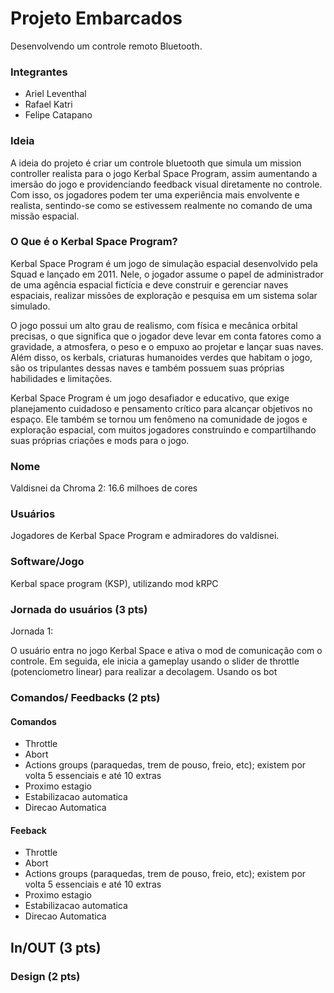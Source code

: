 # Projeto Embarcados

Desenvolvendo um controle remoto Bluetooth.

### Integrantes

- Ariel Leventhal
- Rafael Katri
- Felipe Catapano

### Ideia

A ideia do projeto é criar um controle bluetooth que simula um mission controller realista para o jogo Kerbal Space Program, assim aumentando a imersão do jogo e providenciando feedback visual diretamente no controle.
Com isso, os jogadores podem ter uma experiência mais envolvente e realista, sentindo-se como se estivessem realmente no comando de uma missão espacial.

### O Que é o Kerbal Space Program?

Kerbal Space Program é um jogo de simulação espacial desenvolvido pela Squad e lançado em 2011. Nele, o jogador assume o papel de administrador de uma agência espacial fictícia e deve construir e gerenciar naves espaciais, realizar missões de exploração e pesquisa em um sistema solar simulado.

O jogo possui um alto grau de realismo, com física e mecânica orbital precisas, o que significa que o jogador deve levar em conta fatores como a gravidade, a atmosfera, o peso e o empuxo ao projetar e lançar suas naves. Além disso, os kerbals, criaturas humanoides verdes que habitam o jogo, são os tripulantes dessas naves e também possuem suas próprias habilidades e limitações.

Kerbal Space Program é um jogo desafiador e educativo, que exige planejamento cuidadoso e pensamento crítico para alcançar objetivos no espaço. Ele também se tornou um fenômeno na comunidade de jogos e exploração espacial, com muitos jogadores construindo e compartilhando suas próprias criações e mods para o jogo.

### Nome
Valdisnei da Chroma 2:
16.6 milhoes de cores

### Usuários 

Jogadores de Kerbal Space Program e admiradores do valdisnei.

### Software/Jogo 

Kerbal space  program (KSP), utilizando mod kRPC
### Jornada do usuários (3 pts)

Jornada 1:

O usuário entra no jogo Kerbal Space e ativa o mod de comunicação com o controle. Em seguida, ele inicia a gameplay usando o slider de throttle (potenciometro linear) para realizar a decolagem. Usando os bot

### Comandos/ Feedbacks (2 pts)

#### Comandos
* Throttle 
* Abort
* Actions groups (paraquedas, trem de pouso, freio, etc); existem por volta 5 essenciais e até 10 extras
* Proximo estagio
* Estabilizacao automatica
* Direcao Automatica

#### Feeback
* Throttle 
* Abort
* Actions groups (paraquedas, trem de pouso, freio, etc); existem por volta 5 essenciais e até 10 extras
* Proximo estagio
* Estabilizacao automatica
* Direcao Automatica


## In/OUT (3 pts)

<!--
Para cada Comando/ Feedback do seu controle, associe qual sensores/ atuadores pretende utilizar? Faca em formato de lista, exemplo:

- Avanca música: Push button amarelo
- Volume da música: Fita de LED indicando potência do som
-->

### Design (2 pts)

<!--
Faca um esboco de como seria esse controle (vai ter uma etapa que terão que detalhar melhor isso).
-->
